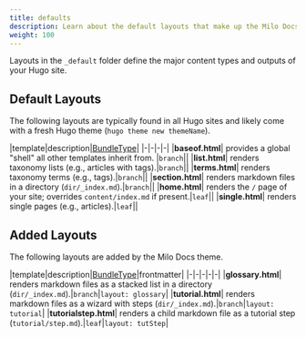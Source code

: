 ```yaml
---
title: defaults
description: Learn about the default layouts that make up the Milo Docs theme.
weight: 100
---
```


Layouts in the `_default` folder define the major content types and outputs of your Hugo site. 

## Default Layouts

The following layouts are typically found in all Hugo sites and likely come with a fresh Hugo theme (`hugo theme new themeName`).

|template|description|[BundleType](https://gohugo.io/methods/page/bundletype/)|
|-|-|-|-|
|**baseof.html**| provides a global "shell" all other templates inherit from. |`branch`||
|**list.html**| renders taxonomy lists (e.g., articles with tags).|`branch`||
|**terms.html**| renders taxonomy terms (e.g., tags).|`branch`||
|**section.html**| renders markdown files in a directory (`dir/_index.md`).|`branch`||
|**home.html**| renders the `/` page of your site; overrides `content/index.md` if present.|`leaf`||
|**single.html**| renders single pages (e.g., articles).|`leaf`||

## Added Layouts

The following layouts are added by the Milo Docs theme.

|template|description|[BundleType](https://gohugo.io/methods/page/bundletype/)|frontmatter|
|-|-|-|-|-|
|**glossary.html**| renders markdown files as a stacked list in a directory (`dir/_index.md`).|`branch`|`layout: glossary`|
|**tutorial.html**| renders markdown files as a wizard with steps (`dir/_index.md`).|`branch`|`layout: tutorial`|
|**tutorialstep.html**| renders a child markdown file as a tutorial step (`tutorial/step.md`).|`leaf`|`layout: tutStep`|